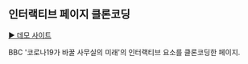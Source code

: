 ## 인터랙티브 페이지 클론코딩

[▶ 데모 사이트](https://mintlib66.github.io/interactiive-page-clone/)

BBC '코로나19가 바꿀 사무실의 미래'의 인터랙티브 요소를 클론코딩한 페이지.
